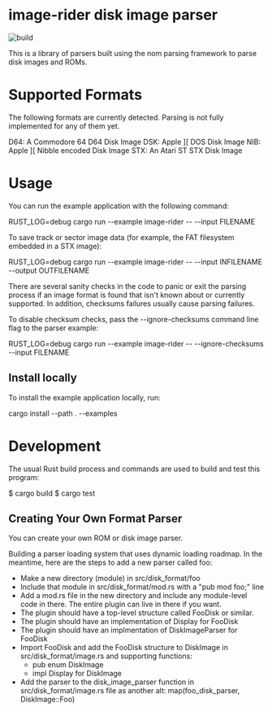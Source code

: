 # image-rider disk image parser
![build](https://github.com/jgerrish/image-rider/actions/workflows/rust.yml/badge.svg)

This is a library of parsers built using the nom parsing framework to parse disk images
and ROMs.

# Supported Formats

The following formats are currently detected.  Parsing is not fully
implemented for any of them yet.

D64: A Commodore 64 D64 Disk Image
DSK: Apple ][ DOS Disk Image
NIB: Apple ][ Nibble encoded Disk Image
STX: An Atari ST STX Disk Image

# Usage

You can run the example application with the following command:

RUST_LOG=debug cargo run --example image-rider -- --input FILENAME

To save track or sector image data (for example, the FAT filesystem
embedded in a STX image):

RUST_LOG=debug cargo run --example image-rider -- --input INFILENAME --output OUTFILENAME


There are several sanity checks in the code to panic or exit the
parsing process if an image format is found that isn't known about or
currently supported.  In addition, checksums failures usually cause
parsing failures.

To disable checksum checks, pass the --ignore-checksums command line
flag to the parser example:

RUST_LOG=debug cargo run --example image-rider -- --ignore-checksums --input FILENAME

## Install locally

To install the example application locally, run:

cargo install --path . --examples

# Development

The usual Rust build process and commands are used to build and test this program:

$ cargo build
$ cargo test

## Creating Your Own Format Parser

You can create your own ROM or disk image parser.

Building a parser loading system that uses dynamic loading roadmap.
In the meantime, here are the steps to add a new parser called foo:

  * Make a new directory (module) in src/disk_format/foo
  * Include that module in src/disk_format/mod.rs with a "pub mod foo;" line
  * Add a mod.rs file in the new directory and include any
    module-level code in there.  The entire plugin can live in there
    if you want.
  * The plugin should have a top-level structure called FooDisk or similar.
  * The plugin should have an implementation of Display for FooDisk
  * The plugin should have an implmentation of DiskImageParser for FooDisk
  * Import FooDisk and add the FooDisk structure to DiskImage in
    src/disk_format/image.rs and supporting functions:
	  * pub enum DiskImage
	  * impl Display for DiskImage
  * Add the parser to the disk_image_parser function in
    src/disk_format/image.rs file as another alt:
	map(foo_disk_parser, DiskImage::Foo)
